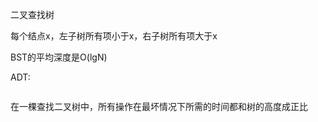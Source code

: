 二叉查找树

每个结点x，左子树所有项小于x，右子树所有项大于x

BST的平均深度是O(lgN)

ADT:
```java

```
在一棵查找二叉树中，所有操作在最坏情况下所需的时间都和树的高度成正比
